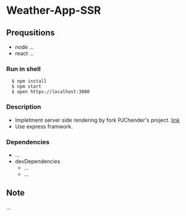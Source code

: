 # Weather-App-SSR

## Prequsitions
- node ...
- react ...

### Run in shell

```shell
  $ npm install
  $ npm start
  $ open https://localhost:3000
```

### Description
- Impletment server side rendering by fork PJChender's project. [link](https://codesandbox.io/s/weather-app-add-dark-mode-feature-3e3u5)
- Use express framwork. 

### Dependencies
- ...
- devDependencies
  - ...
  - ...
 
## Note
...
